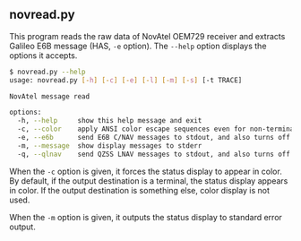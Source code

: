 ## novread.py

This program reads the raw data of NovAtel OEM729 receiver and extracts
Galileo E6B message (HAS, ``-e`` option). The ``--help`` option displays the options it accepts.

```bash
$ novread.py --help
usage: novread.py [-h] [-c] [-e] [-l] [-m] [-s] [-t TRACE]

NovAtel message read

options:
  -h, --help     show this help message and exit
  -c, --color    apply ANSI color escape sequences even for non-terminal.
  -e, --e6b      send E6B C/NAV messages to stdout, and also turns off display message.
  -m, --message  show display messages to stderr
  -q, --qlnav    send QZSS LNAV messages to stdout, and also turns off display message.
```

When the ``-c`` option is given, it forces the status display to appear in color. By default, if the output destination is a terminal, the status display appears in color. If the output destination is something else, color display is not used.

When the ``-m`` option is given, it outputs the status display to standard error output.
